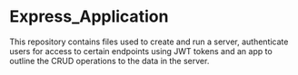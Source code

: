 # Express_Application
This repository contains files used to create and run  a server, authenticate users for access to certain endpoints using JWT tokens and an app to outline the CRUD operations to the data in the server. 
